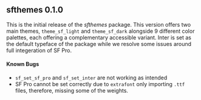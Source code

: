 ## sfthemes 0.1.0

This is the initial release of the *sfthemes* package. This version offers two
main themes, `theme_sf_light` and `theme_sf_dark` alongside 9 different color
palettes, each offering a complementary accessible variant. Inter is set as the
default typeface of the package while we resolve some issues around full
integeration of SF Pro.

#### Known Bugs

- `sf_set_sf_pro` and `sf_set_inter` are not working as intended
- SF Pro cannot be set correctly due to `extrafont` only importing `.ttf` files,
therefore, missing some of the weights.

